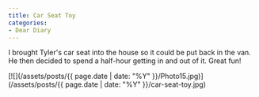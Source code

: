 ```yaml
---
title: Car Seat Toy
categories:
- Dear Diary
---
```


I brought Tyler's car seat into the house so it could be put back in the van. He then decided to spend a half-hour getting in and out of it. Great fun!

[![](/assets/posts/{{ page.date | date: "%Y" }}/Photo15.jpg)](/assets/posts/{{ page.date | date: "%Y" }}/car-seat-toy.jpg)
